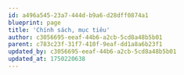 ```yaml
---
id: a496a545-23a7-444d-b9a6-d28dff0874a1
blueprint: page
title: 'Chính sách, mục tiêu'
author: c3056695-eeaf-44b6-a2cb-5cd8a48b5b01
parent: c783c23f-31f7-410f-9eaf-dd1a8a6b23f1
updated_by: c3056695-eeaf-44b6-a2cb-5cd8a48b5b01
updated_at: 1750220638
---
```

